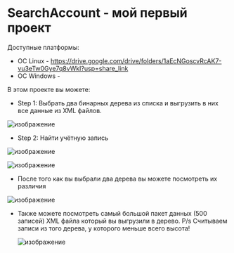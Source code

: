 # SearchAccount - мой первый проект
Доступные платформы:

- OC Linux - https://drive.google.com/drive/folders/1aEcNGoscvRcAK7-vu3eTw0Gye7q8vWkI?usp=share_link
- OC Windows - 

В этом проекте вы можете:

- Step 1: Выбрать два бинарных дерева из списка и выгрузить в них все данные из XML файлов.

 ![изображение](https://user-images.githubusercontent.com/100667839/217523286-edd684be-a52e-428e-905c-e2babad89892.png)

- Step 2: Найти учётную запись

 ![изображение](https://user-images.githubusercontent.com/100667839/217522818-b7e978d6-5271-4ea8-9939-1c48a5b39666.png)
 
 ![изображение](https://user-images.githubusercontent.com/100667839/217523708-9b918b45-247b-47b4-977a-acffc8f1eaa0.png)

- После того как вы выбрали два дерева вы можете посмотреть их различия 

 ![изображение](https://user-images.githubusercontent.com/100667839/217524019-457cce83-3c09-4ab2-a1ff-1905439b41d0.png)

- Также можете посмотреть самый большой пакет данных (500 записей) XML файла который вы выгрузили в дерево.
  P/s Считываем записи из того дерева, у которого меньше всего высота!
  
  ![изображение](https://user-images.githubusercontent.com/100667839/217525589-4585c9d8-d0d7-46ef-8c4a-5e27ab766388.png)

  
  
